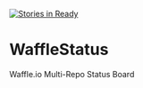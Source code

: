[![Stories in Ready](https://badge.waffle.io/vScripter/WaffleStatus.png?label=ready&title=Ready)](https://waffle.io/vScripter/WaffleStatus)
# WaffleStatus
Waffle.io Multi-Repo Status Board
